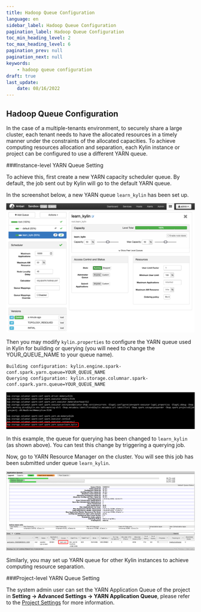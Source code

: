 ```yaml
---
title: Hadoop Queue Configuration
language: en
sidebar_label: Hadoop Queue Configuration
pagination_label: Hadoop Queue Configuration
toc_min_heading_level: 2
toc_max_heading_level: 6
pagination_prev: null
pagination_next: null
keywords:
    - hadoop queue configuration
draft: true
last_update:
    date: 08/16/2022
---
```



## Hadoop Queue Configuration

In the case of a multiple-tenants environment, to securely share a large cluster, each tenant needs to have the allocated resources in a timely manner under the constraints of the allocated capacities. To achieve computing resources allocation and separation, each Kylin instance or project can be configured to use a different YARN queue.  


###<span id="instance">Instance-level YARN Queue Setting</span>

To achieve this, first create a new YARN capacity scheduler queue. By default, the job sent out by Kylin will go to the default YARN queue.

In the screenshot below, a new YARN queue `learn_kylin` has been set up.

![](images/hadoop_queue/1.png)

Then you may modify `kylin.properties` to configure the YARN queue used in Kylin for building or querying (you will need to change the YOUR_QUEUE_NAME to your queue name).

```shell
Building configuration: kylin.engine.spark-conf.spark.yarn.queue=YOUR_QUEUE_NAME
Querying configuration: kylin.storage.columnar.spark-conf.spark.yarn.queue=YOUR_QUEUE_NAME
```

![](images/hadoop_queue/2.png)

In this example, the queue for querying has been changed to `learn_kylin` (as shown above). You can test this change by triggering a querying job.

Now, go to YARN Resource Manager on the cluster. You will see this job has been submitted under queue `learn_kylin`. 

![](images/hadoop_queue/3.png)


Similarly, you may set up YARN queue for other Kylin instances to achieve computing resource separation.



###<span id="project">Project-level YARN Queue Setting</span>

The system admin user can set the YARN Application Queue of the project in **Setting -> Advanced Settings -> YARN Application Queue**, please refer to the [Project Settings](../operations/project-operation/project_settings.md) for more information.
